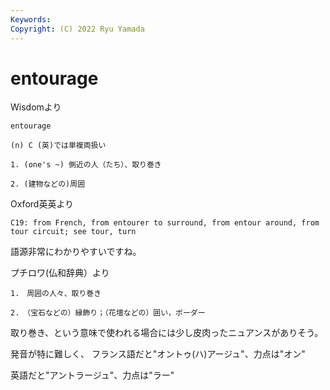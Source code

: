 ```yaml
---
Keywords:
Copyright: (C) 2022 Ryu Yamada
---
```



# entourage

Wisdomより

```
entourage

(n) C (英)では単複両扱い

1. (one's ~) 側近の人（たち）、取り巻き

2. (建物などの)周囲
```


Oxford英英より

```
C19: from French, from entourer to surround, from entour around, from tour circuit; see tour, turn
```
語源非常にわかりやすいですね。

プチロワ(仏和辞典）より

```
1.　周囲の人々、取り巻き

2.　（宝石などの）縁飾り；（花壇などの）囲い，ボーダー
```

取り巻き、という意味で使われる場合には少し皮肉ったニュアンスがありそう。





発音が特に難しく、
フランス語だと"オントゥ(ハ)アージュ"、力点は"オン"

英語だと"アントラージュ"、力点は"ラー"
